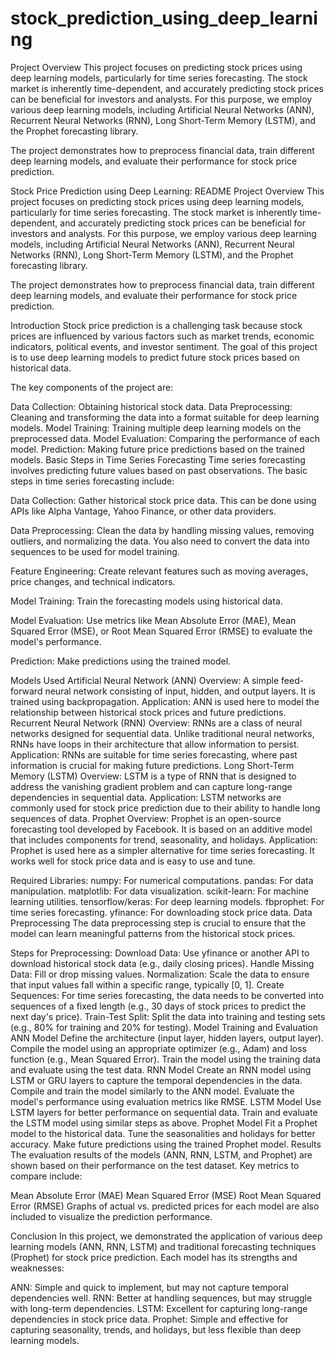 # stock_prediction_using_deep_learning

Project Overview
This project focuses on predicting stock prices using deep learning models, particularly for time series forecasting. The stock market is inherently time-dependent, and accurately predicting stock prices can be beneficial for investors and analysts. For this purpose, we employ various deep learning models, including Artificial Neural Networks (ANN), Recurrent Neural Networks (RNN), Long Short-Term Memory (LSTM), and the Prophet forecasting library.

The project demonstrates how to preprocess financial data, train different deep learning models, and evaluate their performance for stock price prediction.


Stock Price Prediction using Deep Learning: README
Project Overview
This project focuses on predicting stock prices using deep learning models, particularly for time series forecasting. The stock market is inherently time-dependent, and accurately predicting stock prices can be beneficial for investors and analysts. For this purpose, we employ various deep learning models, including Artificial Neural Networks (ANN), Recurrent Neural Networks (RNN), Long Short-Term Memory (LSTM), and the Prophet forecasting library.

The project demonstrates how to preprocess financial data, train different deep learning models, and evaluate their performance for stock price prediction.


Introduction
Stock price prediction is a challenging task because stock prices are influenced by various factors such as market trends, economic indicators, political events, and investor sentiment. The goal of this project is to use deep learning models to predict future stock prices based on historical data.

The key components of the project are:

Data Collection: Obtaining historical stock data.
Data Preprocessing: Cleaning and transforming the data into a format suitable for deep learning models.
Model Training: Training multiple deep learning models on the preprocessed data.
Model Evaluation: Comparing the performance of each model.
Prediction: Making future price predictions based on the trained models.
Basic Steps in Time Series Forecasting
Time series forecasting involves predicting future values based on past observations. The basic steps in time series forecasting include:

Data Collection: Gather historical stock price data. This can be done using APIs like Alpha Vantage, Yahoo Finance, or other data providers.

Data Preprocessing: Clean the data by handling missing values, removing outliers, and normalizing the data. You also need to convert the data into sequences to be used for model training.

Feature Engineering: Create relevant features such as moving averages, price changes, and technical indicators.

Model Training: Train the forecasting models using historical data.

Model Evaluation: Use metrics like Mean Absolute Error (MAE), Mean Squared Error (MSE), or Root Mean Squared Error (RMSE) to evaluate the model's performance.

Prediction: Make predictions using the trained model.

Models Used
Artificial Neural Network (ANN)
Overview: A simple feed-forward neural network consisting of input, hidden, and output layers. It is trained using backpropagation.
Application: ANN is used here to model the relationship between historical stock prices and future predictions.
Recurrent Neural Network (RNN)
Overview: RNNs are a class of neural networks designed for sequential data. Unlike traditional neural networks, RNNs have loops in their architecture that allow information to persist.
Application: RNNs are suitable for time series forecasting, where past information is crucial for making future predictions.
Long Short-Term Memory (LSTM)
Overview: LSTM is a type of RNN that is designed to address the vanishing gradient problem and can capture long-range dependencies in sequential data.
Application: LSTM networks are commonly used for stock price prediction due to their ability to handle long sequences of data.
Prophet
Overview: Prophet is an open-source forecasting tool developed by Facebook. It is based on an additive model that includes components for trend, seasonality, and holidays.
Application: Prophet is used here as a simpler alternative for time series forecasting. It works well for stock price data and is easy to use and tune.

Required Libraries:
numpy: For numerical computations.
pandas: For data manipulation.
matplotlib: For data visualization.
scikit-learn: For machine learning utilities.
tensorflow/keras: For deep learning models.
fbprophet: For time series forecasting.
yfinance: For downloading stock price data.
Data Preprocessing
The data preprocessing step is crucial to ensure that the model can learn meaningful patterns from the historical stock prices.

Steps for Preprocessing:
Download Data: Use yfinance or another API to download historical stock data (e.g., daily closing prices).
Handle Missing Data: Fill or drop missing values.
Normalization: Scale the data to ensure that input values fall within a specific range, typically [0, 1].
Create Sequences: For time series forecasting, the data needs to be converted into sequences of a fixed length (e.g., 30 days of stock prices to predict the next day's price).
Train-Test Split: Split the data into training and testing sets (e.g., 80% for training and 20% for testing).
Model Training and Evaluation
ANN Model
Define the architecture (input layer, hidden layers, output layer).
Compile the model using an appropriate optimizer (e.g., Adam) and loss function (e.g., Mean Squared Error).
Train the model using the training data and evaluate using the test data.
RNN Model
Create an RNN model using LSTM or GRU layers to capture the temporal dependencies in the data.
Compile and train the model similarly to the ANN model.
Evaluate the model's performance using evaluation metrics like RMSE.
LSTM Model
Use LSTM layers for better performance on sequential data.
Train and evaluate the LSTM model using similar steps as above.
Prophet Model
Fit a Prophet model to the historical data.
Tune the seasonalities and holidays for better accuracy.
Make future predictions using the trained Prophet model.
Results
The evaluation results of the models (ANN, RNN, LSTM, and Prophet) are shown based on their performance on the test dataset. Key metrics to compare include:

Mean Absolute Error (MAE)
Mean Squared Error (MSE)
Root Mean Squared Error (RMSE)
Graphs of actual vs. predicted prices for each model are also included to visualize the prediction performance.

Conclusion
In this project, we demonstrated the application of various deep learning models (ANN, RNN, LSTM) and traditional forecasting techniques (Prophet) for stock price prediction. Each model has its strengths and weaknesses:

ANN: Simple and quick to implement, but may not capture temporal dependencies well.
RNN: Better at handling sequences, but may struggle with long-term dependencies.
LSTM: Excellent for capturing long-range dependencies in stock price data.
Prophet: Simple and effective for capturing seasonality, trends, and holidays, but less flexible than deep learning models.
